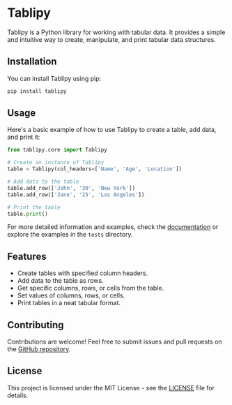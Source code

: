 # Tablipy

Tablipy is a Python library for working with tabular data. It provides a simple and intuitive way to create, manipulate, and print tabular data structures.

## Installation

You can install Tablipy using pip:

```bash
pip install tablipy
```

## Usage

Here's a basic example of how to use Tablipy to create a table, add data, and print it:

```python
from tablipy.core import Tablipy

# Create an instance of Tablipy
table = Tablipy(col_headers=['Name', 'Age', 'Location'])

# Add data to the table
table.add_row(['John', '30', 'New York'])
table.add_row(['Jane', '25', 'Los Angeles'])

# Print the table
table.print()
```

For more detailed information and examples, check the [documentation](https://github.com/mirolaukka/tablipy/blob/main/documentation.md) or explore the examples in the `tests` directory.

## Features

- Create tables with specified column headers.
- Add data to the table as rows.
- Get specific columns, rows, or cells from the table.
- Set values of columns, rows, or cells.
- Print tables in a neat tabular format.

## Contributing

Contributions are welcome! Feel free to submit issues and pull requests on the [GitHub repository](https://github.com/mirolaukka/tablipy).

## License

This project is licensed under the MIT License - see the [LICENSE](LICENSE) file for details.